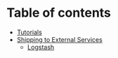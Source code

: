 # Table of contents

* [Tutorials](README.md)
* [Shipping to External Services](ship_to/README.md)
  * [Logstash](ship_to/logstash.md)
